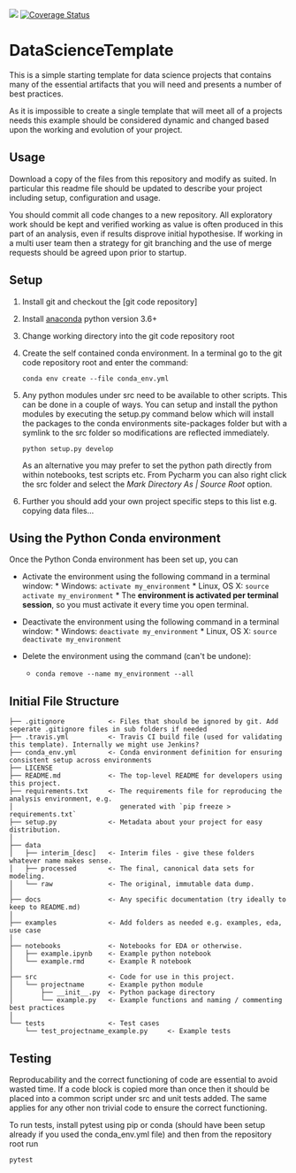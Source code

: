 ![](https://travis-ci.org/Statoil/data-science-template.svg?branch=master)
[![Coverage Status](https://coveralls.io/repos/github/Statoil/data-science-template/badge.svg?branch=master)](https://coveralls.io/github/Statoil/data-science-template?branch=master)

# DataScienceTemplate
This is a simple starting template for data science projects that contains many of the essential artifacts that you will
need and presents a number of best practices.

As it is impossible to create a single template that will meet all of a projects needs this example should be considered dynamic and changed based upon the working and evolution of your project.

## Usage
Download a copy of the files from this repository and modify as suited. In particular this readme file should be 
updated to describe your project including setup, configuration and usage.

You should commit all code changes to a new repository. All exploratory work should be kept and verified working as 
value is often produced in this part of an analysis, even if results disprove initial hypothesise. If working in a multi 
user team then a strategy for git branching and the use of merge requests should be agreed upon prior to startup.

## Setup
1. Install git and checkout the [git code repository]
2. Install [anaconda] python version 3.6+
3. Change working directory into the git code repository root
4. Create the self contained conda environment. In a terminal go to the git code repository root and enter the command:

   `conda env create --file conda_env.yml`

5. Any python modules under src need to be available to other scripts. This can be done in a couple of ways. You can 
setup and install the python modules by executing the setup.py command below which will install the packages to the 
conda environments site-packages folder but with a symlink to the src folder so modifications are reflected immediately. 

   `python setup.py develop`
   
    As an alternative you may prefer to set the python path directly from within notebooks, test scripts etc. From Pycharm 
    you can also right click the src folder and select the _Mark Directory As | Source Root_ option.

6. Further you should add your own project specific steps to this list e.g. copying data files...

## Using the Python Conda environment

Once the Python Conda environment has been set up, you can

* Activate the environment using the following command in a terminal window:
               * Windows: `activate my_environment`
               * Linux, OS X: `source activate my_environment`
               * The __environment is activated per terminal session__, so you must activate it every time you open terminal.


* Deactivate the environment using the following command in a terminal window:
               * Windows: `deactivate my_environment`
               * Linux, OS X: `source deactivate my_environment`
               
* Delete the environment using the command (can't be undone):
    * `conda remove --name my_environment --all`

## Initial File Structure

```
├── .gitignore           <- Files that should be ignored by git. Add seperate .gitignore files in sub folders if needed
├── .travis.yml          <- Travis CI build file (used for validating this template). Internally we might use Jenkins?
├── conda_env.yml        <- Conda environment definition for ensuring consistent setup across environments
├── LICENSE
├── README.md            <- The top-level README for developers using this project.
├── requirements.txt     <- The requirements file for reproducing the analysis environment, e.g.
│                           generated with `pip freeze > requirements.txt`
├── setup.py             <- Metadata about your project for easy distribution.
│
├── data
│   ├── interim_[desc]   <- Interim files - give these folders whatever name makes sense.
│   ├── processed        <- The final, canonical data sets for modeling.
│   └── raw              <- The original, immutable data dump.
│
├── docs                 <- Any specific documentation (try ideally to keep to README.md)
│
├── examples             <- Add folders as needed e.g. examples, eda, use case
│
├── notebooks            <- Notebooks for EDA or otherwise.
│   ├── example.ipynb    <- Example python notebook
│   └── example.rmd      <- Example R notebook
│
├── src                  <- Code for use in this project.
│   └── projectname      <- Example python module
│       ├── __init__.py  <- Python package directory
│       └── example.py   <- Example functions and naming / commenting best practices
│
└── tests                <- Test cases
    └── test_projectname_example.py     <- Example tests
```

## Testing
Reproducability and the correct functioning of code are essential to avoid wasted time. If a code block is copied more 
than once then it should be placed into a common script under src and unit tests added. The same applies for any other 
non trivial code to ensure the correct functioning.

To run tests, install pytest using pip or conda (should have been setup already if you used the conda_env.yml file) and 
then from the repository root run
 
```pytest```

[//]: #
   [anaconda]: <https://www.continuum.io/downloads>
